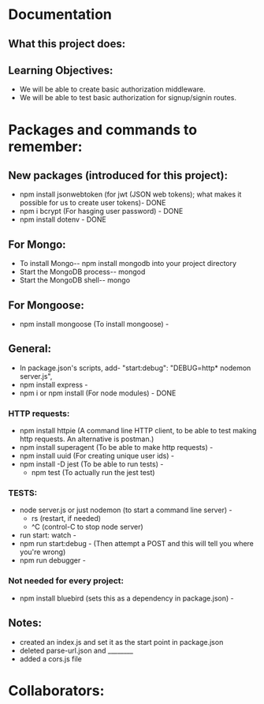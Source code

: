 # Documentation

## What this project does:



## Learning Objectives:
* We will be able to create basic authorization middleware.
* We will be able to test basic authorization for signup/signin routes.



# Packages and commands to remember:
## New packages (introduced for this project):
- npm install jsonwebtoken (for jwt (JSON web tokens); what makes it possible for us to create user tokens)- DONE
- npm i bcrypt (For hasging user password) - DONE
- npm install dotenv - DONE

## For Mongo:
- To install Mongo-- npm install mongodb into your project directory
- Start the MongoDB process-- mongod
- Start the MongoDB shell-- mongo

## For Mongoose:
- npm install mongoose (To install mongoose) -

## General:
  - In package.json's scripts, add- "start:debug": "DEBUG=http* nodemon server.js",
  - npm install express -
  - npm i or npm install (For node modules) - DONE
### HTTP requests:
  - npm install httpie (A command line HTTP client, to be able to test making http requests. An alternative is postman.)
  - npm install superagent (To be able to make http requests) -
  - npm install uuid (For creating unique user ids) -
  - npm install -D jest (To be able to run tests) -
    - npm test (To actually run the jest test)
### TESTS:
  - node server.js or just nodemon (to start a command line server) -
    - rs (restart, if needed)
    - ^C (control-C to stop node server)
  - run start: watch -
  - npm run start:debug - (Then attempt a POST and this will tell you where you're wrong)
  - npm run debugger -

### Not needed for every project:
  - npm install bluebird (sets this as a dependency in package.json) -

## Notes:
- created an index.js and set it as the start point in package.json
- deleted parse-url.json and ________
- added a cors.js file

# Collaborators:

